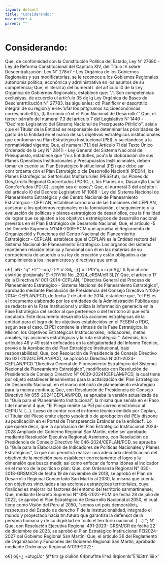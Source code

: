 ```yaml
---
layout: default
title: "Considerando:"
nav_order: 4
parent: ""
---
```


# Considerando:

Que, de confonnidad con la Constitución Política del Estado,
Ley N' 27680 - Ley de Reforma Constitucional  del Capítulo XIV, del Título IV sobre
Descentralización. Ley N" 278ó7 - Ley Orgánica de los Gobiernos Regionales y sus modificatorias,
se le reconoce a los Gobiemos Regionales autonomía política, económica y adrninistrativa en los
asuntos de su competencia;
Que, el literal a) del numeral l. del artículo l0 de la Ley
Orgánica de Gobiernos Regionales, establece que: ".1. Son competencias exclusiyas, de at:ucrclo ul
artíc'ulo 35 de lq Ley Orgánica de Bases de Desc'entrttli:ución N" 27783. las siguienÍes: ct) Planific«r
el dasqrtttllo integral de su región y e-ie<'ufar los pntgrumos sc¡cioeconómicos corres¡nndiettt(s,  (t¡
ttrrnoniu c'r»t el Plan Nacional de Desarrollo"'
Que, el tercer párrafo del numeral 7.3 del artículo 7 del
Legislativo N' 1440 - "Dec'reto Legislativo del Sistemq Nacionul de Prexrpuesto Ptiltlic'o".
seiala c¡ue el Titular de la Entidad es responsable de detenninar las prioridades de gasto de la Entidad
en el marco de sus objetivos estratégicos institucionales que confonnan su Plan Estratégico
Institucional (PEI), y sujetándose a la normatividad vigente;
Que, el numeral 71.1 del Artículo 7l del Texto Único
Ordenado de la Ley N" 2841I - Ley General del Sistema Nacional de Presupuesto, establece que "/«.s
Entidutles, pcu'a la cloboración cle sus Planes Operativos Institucionales y Presupuastos
lnslilucionales,  deben tomar en cuento su Plan Estratégico Instiluc:ional (PEI) que dcbc sar
conr'ordante con el Plan Estrutégic:o cle Desorrollo Nacion(tl (PEDN), los Planes Estrofégic'os
Set'toriulas Multiarurules (PESEfut), los Planes dc Des¿trrollo Regional Curc:ertudos (PDRC¡, r, los
Plunes d<, Dasarrr¡llo Loc'al Conc'erfudos (PDI,C), .scgím sea cl cosc¡":
Que, el nurneral 3 del acápite I. del artículo l0 del Decreto
Legislativo N' 1088 - Ley del Sistema Nacional de Planearniento Estratégico y del Centro Nacional
de Planearniento Estratergico - CEPLAN, establece corno una de las funciones del CEPLAN, asesorar
a los gobienros regionales en la fonnulación, el seguimiento y la evaluación de políticas y planes
estratégicos de desan'ollos, cou la finalidad de lograr que se ajusten a los objetivos estratégicos de
desarrollo nacional previstos en el Plan Estratégico de Desarrollo Nacional;
Que, el artículo -5 del Decreto Supremo N'046-2009-PCM
que aprueba el Reglarnento de Organizacíótl y Funciones del Centro Nacional de Planearniertto
Estratégiccr - CEPLAN. establece que el CEPLAN es la Entidad rectora del Sistema Nacional de
Planeamiento Estratégico. Los órganos del sistema rnantienen relación técnica y funcional con él en
las materias de su cornpetencia de acuerdo a su ley de creación y están obligados a dar cumplimiento
a los linearnier¡tos y directivas que ernita:

o€( .áN-
"q"
*2"'--ao,t-t-Y
ú'.3íil¡,-;{} ü
t
Pffi"q ü
r.qñ:Á§,f
&
Ílpó ohrión eiwtriüe glpqionals"É'irt?i'ñ'itii
No  _2024_cRSM/cR
3L{Y
Que, el artículo 17 de la Directiva N' 001-2014-CEPLAN,
"Directiva General del Proceso de Planeamiento Estratégico - Sistema Nacional de Planearniento
Estratégico", aprobado mediante Resolución de Presidencia del Consejo Directivo N'026-2014-
CEPLAN/PCD,  de fecha 2 de abril de 2014, establece que, "el PEI es el documento elaborado por
los entidades de la Administración Pública que se redacta en la Fase Institucionsl y utiliza la
información generacla en la Fase Estratégica del sector al que pertenece o del territorio al que esfá
únculado. Este documento desarrollo las acciones estratégicas de la entidad para el logro de los
objetivos establecidos en el PESEM o PDC, según sea el caso. El PEI contiene la síntesis de la Fase
Estratégica, la Misión, los Objetivos Estratégicos Institucionales,  indicadores, metas anuales, lqs
acciones estratégicas y la ruta estratégica ". Además, los artículos 48 y 49 están enfocados en la
obligatoriedad del Infonne Técnico, previo a la Aprobación del Plan Estratégico Institucional, bajo
responsabilidad;
Que, con Resolución de Presidencia de Consejo Directivo No
021-20241CEPLAN/PCD,  se aprobó la Directiva N'001-2024-CEPLAN/PCD  "Directiva General de
Ploneamiento Estratégico del Sistemct Nacional de Planeamiento Estratégico", modificado con
Resolución de Presidencia de Consejo Directivo N" 0039-20241CEPLAM/PCD,  la cual tiene por
objeto establecer lineamientos para la actlalización del Plan Estratégico de Desarrollo Nacional, en el
marco del ciclo de planeamiento estratégico para la meiora continua;
Que, con Resolución de Presidencia de Consejo Directivo Nn
055-20241CEPLAN/PCD,  se aprueba la versión actualizada de la "Guía para el Planeamiento
Institucional", la rnisma que señala en el Paso I del numeral 4 que, "El Pliego remite su PEI por
correo electrónico al CEPILIN. (...). Lueso de contar con el in-forme técnico emitido por Ceplan, el
Titular del Plieso emite elgcto yesolutit o de aprobqción del PEIy dispone su publicación en el Portal
de Transparencia Estándar de la enÍidacf'. Lo que quiere decir, que la aprobación del Plan Estratégico
Institucional 2024-2028 Ampliado del Gobierno Regional San Martín, debe ser aprobado mediante
Resolución Ejecutiva Regional;
Asimismo, con Resolución de Presidencia de Consejo
Directivo No 046-2024/CEPLAN/PCD,  se aprueba la "Guía para la Elaboración de Indicadores de
Políticas Nacionales y Planes Estratégicos", la que nos permitirá realizar una adecuada identificación
del objetivo de la medición para establecer correctamente el logro y la dimensión que busca medir, así
como enfocar de forma idónea el indicador en el marco de la política o plan;
Que, con Ordenanza Regional N" 030-2018-GRSM/CR  de
fecha 19 de noviembre de 2018, se aprobó el Plan de Desarrollo Regional Concertado San Martín al
2030, la misrna que cuenta con objetivos vinculados a las acciones estratégicas territoriales, cuya
finalidad es mejorar los factores del entomo del territorio sanmartinense;
Que, mediante Decreto Supremo N" 095-2022-PCM de fecha
28 de julio de 2022, se aprobó el Plan Estratégico de Desarrollo Nacional al 2050, el cual tiene como
Visión del Peru al 2050, "somos urt poís democrálict¡, respetuoso del Estado de derecho 1' de la
instttucionalidad,  integrado el mundo y proyectado hacia tm.futuro que garantiza la defensct de la
persona humana y de su dignklud en toclo el territorio nacional. ( ...) ";
N'
Que, con Resolución Ejecutiva Regional  491-2023-
GRSM/GR de fecha 22 de diciembre de 2023, se aprobó el Plan Estratégico Instirucional PEI2024-
2027 del Gobiemo Regional San Martín;
Que, el artículo 36 del Reglamento de Organización y
Funciones del Gobierno Regional San Martín, aprobado mediante Ordenanza Regional N'019-2022-

o€(
o§+¿
+útugÜc^
§f*tiitr @
oluÍión
€4pnufhte
Íl^eá  Ílrqionnls"É'iii3trñ'iiii
x'
